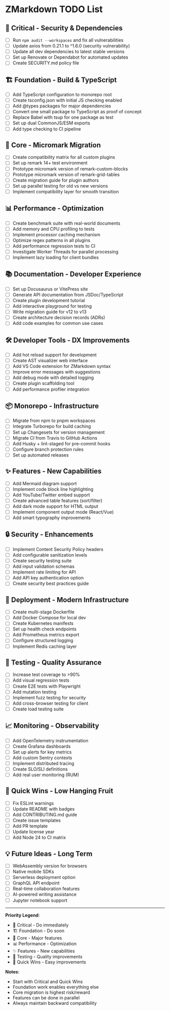 # ZMarkdown TODO List

## 🚨 Critical - Security & Dependencies

- [ ] Run `npm audit --workspaces` and fix all vulnerabilities
- [ ] Update axios from 0.21.1 to ^1.6.0 (security vulnerability)
- [ ] Update all dev dependencies to latest stable versions
- [ ] Set up Renovate or Dependabot for automated updates
- [ ] Create SECURITY.md policy file

## 🏗️ Foundation - Build & TypeScript

- [ ] Add TypeScript configuration to monorepo root
- [ ] Create tsconfig.json with initial JS checking enabled
- [ ] Add @types packages for major dependencies
- [ ] Convert one small package to TypeScript as proof of concept
- [ ] Replace Babel with tsup for one package as test
- [ ] Set up dual CommonJS/ESM exports
- [ ] Add type checking to CI pipeline

## 🚀 Core - Micromark Migration

- [ ] Create compatibility matrix for all custom plugins
- [ ] Set up remark 14+ test environment
- [ ] Prototype micromark version of remark-custom-blocks
- [ ] Prototype micromark version of remark-grid-tables
- [ ] Create migration guide for plugin authors
- [ ] Set up parallel testing for old vs new versions
- [ ] Implement compatibility layer for smooth transition

## 📊 Performance - Optimization

- [ ] Create benchmark suite with real-world documents
- [ ] Add memory and CPU profiling to tests
- [ ] Implement processor caching mechanism
- [ ] Optimize regex patterns in all plugins
- [ ] Add performance regression tests to CI
- [ ] Investigate Worker Threads for parallel processing
- [ ] Implement lazy loading for client bundles

## 📚 Documentation - Developer Experience

- [ ] Set up Docusaurus or VitePress site
- [ ] Generate API documentation from JSDoc/TypeScript
- [ ] Create plugin development tutorial
- [ ] Add interactive playground for testing
- [ ] Write migration guide for v12 to v13
- [ ] Create architecture decision records (ADRs)
- [ ] Add code examples for common use cases

## 🛠️ Developer Tools - DX Improvements

- [ ] Add hot reload support for development
- [ ] Create AST visualizer web interface
- [ ] Add VS Code extension for ZMarkdown syntax
- [ ] Improve error messages with suggestions
- [ ] Add debug mode with detailed logging
- [ ] Create plugin scaffolding tool
- [ ] Add performance profiler integration

## 📦 Monorepo - Infrastructure

- [ ] Migrate from npm to pnpm workspaces
- [ ] Integrate Turborepo for build caching
- [ ] Set up Changesets for version management
- [ ] Migrate CI from Travis to GitHub Actions
- [ ] Add Husky + lint-staged for pre-commit hooks
- [ ] Configure branch protection rules
- [ ] Set up automated releases

## ✨ Features - New Capabilities

- [ ] Add Mermaid diagram support
- [ ] Implement code block line highlighting
- [ ] Add YouTube/Twitter embed support
- [ ] Create advanced table features (sort/filter)
- [ ] Add dark mode support for HTML output
- [ ] Implement component output mode (React/Vue)
- [ ] Add smart typography improvements

## 🔒 Security - Enhancements

- [ ] Implement Content Security Policy headers
- [ ] Add configurable sanitization levels
- [ ] Create security testing suite
- [ ] Add input validation schemas
- [ ] Implement rate limiting for API
- [ ] Add API key authentication option
- [ ] Create security best practices guide

## 🚢 Deployment - Modern Infrastructure

- [ ] Create multi-stage Dockerfile
- [ ] Add Docker Compose for local dev
- [ ] Create Kubernetes manifests
- [ ] Set up health check endpoints
- [ ] Add Prometheus metrics export
- [ ] Configure structured logging
- [ ] Implement Redis caching layer

## 🧪 Testing - Quality Assurance

- [ ] Increase test coverage to >90%
- [ ] Add visual regression tests
- [ ] Create E2E tests with Playwright
- [ ] Add mutation testing
- [ ] Implement fuzz testing for security
- [ ] Add cross-browser testing for client
- [ ] Create load testing suite

## 📈 Monitoring - Observability

- [ ] Add OpenTelemetry instrumentation
- [ ] Create Grafana dashboards
- [ ] Set up alerts for key metrics
- [ ] Add custom Sentry contexts
- [ ] Implement distributed tracing
- [ ] Create SLO/SLI definitions
- [ ] Add real user monitoring (RUM)

## 🎯 Quick Wins - Low Hanging Fruit

- [ ] Fix ESLint warnings
- [ ] Update README with badges
- [ ] Add CONTRIBUTING.md guide
- [ ] Create issue templates
- [ ] Add PR template
- [ ] Update license year
- [ ] Add Node 24 to CI matrix

## 💡 Future Ideas - Long Term

- [ ] WebAssembly version for browsers
- [ ] Native mobile SDKs
- [ ] Serverless deployment option
- [ ] GraphQL API endpoint
- [ ] Real-time collaboration features
- [ ] AI-powered writing assistance
- [ ] Jupyter notebook support

---

**Priority Legend**:
- 🚨 Critical - Do immediately
- 🏗️ Foundation - Do soon
- 🚀 Core - Major features
- 📊 Performance - Optimization
- ✨ Features - New capabilities
- 🧪 Testing - Quality improvements
- 🎯 Quick Wins - Easy improvements

**Notes**:
- Start with Critical and Quick Wins
- Foundation work enables everything else
- Core migration is highest risk/reward
- Features can be done in parallel
- Always maintain backward compatibility
